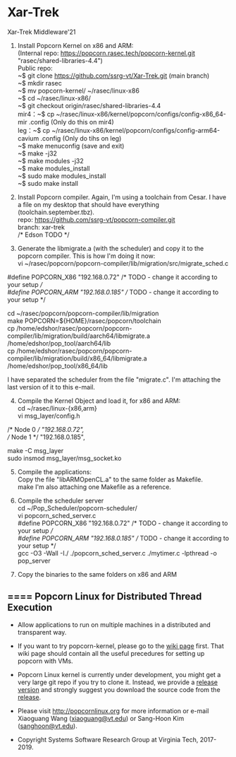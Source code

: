 # Xar-Trek
Xar-Trek Middleware'21

1) Install Popcorn Kernel on x86 and ARM:  
(Internal repo: https://popcorn.rasec.tech/popcorn-kernel.git "rasec/shared-libraries-4.4")  
Public repo:  
~$ git clone https://github.com/ssrg-vt/Xar-Trek.git (main branch)  
~$ mkdir rasec  
~$ mv popcorn-kernel/ ~/rasec/linux-x86  
~$ cd ~/rasec/linux-x86/  
~$ git checkout origin/rasec/shared-libraries-4.4  
mir4：~$ cp ~/rasec/linux-x86/kernel/popcorn/configs/config-x86_64-mir .config (Only do this on mir4)  
leg：~$ cp ~/rasec/linux-x86/kernel/popcorn/configs/config-arm64-cavium .config (Only do tihs on leg)  
~$ make menuconfig (save and exit)  
~$ make -j32  
~$ make modules -j32  
~$ make modules_install  
~$ sudo make modules_install  
~$ sudo make install    

2) Install Popcorn compiler. Again, I'm using a toolchain from Cesar. I have a file on my desktop that should have everything (toolchain.september.tbz).  
repo: https://github.com/ssrg-vt/popcorn-compiler.git  
branch: xar-trek  
/* Edson TODO */  

3) Generate the libmigrate.a (with the scheduler) and copy it to the popcorn compiler. This is how I'm doing it now:  
vi ~/rasec/popcorn/popcorn-compiler/lib/migration/src/migrate_sched.c  

#define POPCORN_X86 "192.168.0.72" /* TODO - change it according to your setup */  
#define POPCORN_ARM "192.168.0.185" /* TODO - change it according to your setup */  

cd ~/rasec/popcorn/popcorn-compiler/lib/migration  
make POPCORN=${HOME}/rasec/popcorn/toolchain  
cp /home/edshor/rasec/popcorn/popcorn-compiler/lib/migration/build/aarch64/libmigrate.a /home/edshor/pop_tool/aarch64/lib  
cp /home/edshor/rasec/popcorn/popcorn-compiler/lib/migration/build/x86_64/libmigrate.a /home/edshor/pop_tool/x86_64/lib  

I have separated the scheduler from the file "migrate.c". I'm attaching the last version of it to this e-mail.  

4) Compile the Kernel Object and load it, for x86 and ARM:  
cd ~/rasec/linux-{x86,arm}  
vi msg_layer/config.h  

/* Node 0 */ "192.168.0.72",  
/* Node 1 */ "192.168.0.185",  

make -C  msg_layer  
sudo insmod msg_layer/msg_socket.ko  

5) Compile the applications:  
Copy the file "libARMOpenCL.a"  to the same folder as Makefile.  
make 
I'm also attaching one Makefile as a reference.  

6) Compile the scheduler server  
cd ~/Pop_Scheduler/popcorn-scheduler/  
vi popcorn_sched_server.c  
#define POPCORN_X86 "192.168.0.72" /* TODO - change it according to your setup */  
#define POPCORN_ARM "192.168.0.185" /* TODO - change it according to your setup */  
gcc -O3 -Wall -I./ ./popcorn_sched_server.c ./mytimer.c -lpthread -o pop_server  

7) Copy the binaries to the same folders on x86 and ARM  


====
Popcorn Linux for Distributed Thread Execution
----------------------------------------------

* Allow applications to run on multiple machines in a distributed and transparent way.

* If you want to try popcorn-kernel, please go to the [wiki page](https://github.com/ssrg-vt/popcorn-kernel/wiki) first. That wiki page should contain all the useful precedures for setting up popcorn with VMs.

* Popcorn Linux kernel is currently under development, you might get a very large git repo if you try to clone it. Instead, we provide a [release version](https://github.com/ssrg-vt/popcorn-kernel/releases/tag/linux-4.4.137) and strongly suggest you download the source code from the [release](https://github.com/ssrg-vt/popcorn-kernel/releases/tag/linux-4.4.137).

* Please visit http://popcornlinux.org for more information or e-mail Xiaoguang Wang (xiaoguang@vt.edu) or Sang-Hoon Kim (sanghoon@vt.edu).

* Copyright Systems Software Research Group at Virginia Tech, 2017-2019.
